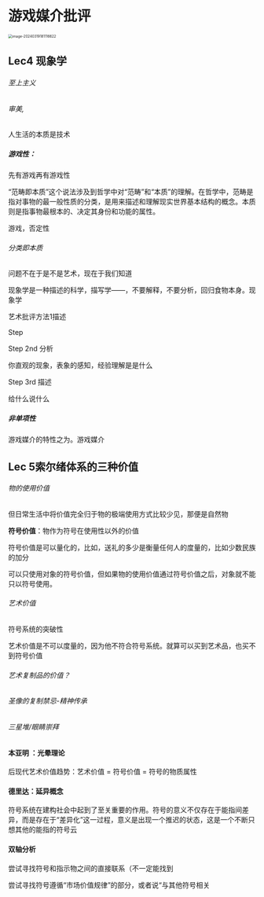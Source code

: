# 游戏媒介批评



<img src="/Users/abigale.dong/Library/Application Support/typora-user-images/image-20240319181116622.png" alt="image-20240319181116622" style="zoom:50%;" />

## Lec4 现象学

###### 至上主义

###### 审美,

人生活的本质是技术

##### 游戏性：

先有游戏再有游戏性

“范畴即本质”这个说法涉及到哲学中对“范畴”和“本质”的理解。在哲学中，范畴是指对事物的最一般性质的分类，是用来描述和理解现实世界基本结构的概念。本质则是指事物最根本的、决定其身份和功能的属性。

游戏，否定性

###### 分类即本质

问题不在于是不是艺术，现在于我们知道

现象学是一种描述的科学，描写学——，不要解释，不要分析，回归食物本身。现象学

艺术批评方法1描述

Step 

Step 2nd 分析

你直观的现象，表象的感知，经验理解是是什么

Step 3rd 描述

给什么说什么

##### 非单项性

游戏媒介的特性之为。游戏媒介

## Lec 5索尔绪体系的三种价值

###### 物的使用价值

但日常生活中将价值完全归于物的极端使用方式比较少见，那便是自然物

**符号价值**：物作为符号在使用性以外的价值

符号价值是可以量化的，比如，送礼的多少是衡量任何人的度量的，比如少数民族的加分

可以只使用对象的符号价值，但如果物的使用价值通过符号价值之后，对象就不能只以符号使用。

###### 艺术价值

符号系统的突破性

艺术价值是不可以度量的，因为他不符合符号系统。就算可以买到艺术品，也买不到符号价值

###### 艺术复制品的价值？

###### 圣像的复制禁忌-精神传承

###### 三星堆/眼睛崇拜

#### 本亚明 ：光晕理论

后现代艺术价值趋势：艺术价值 = 符号价值 = 符号的物质属性

#### 德里达：延异概念

符号系统在建构社会中起到了至关重要的作用。符号的意义不仅存在于能指间差异，而是存在于“差异化”这一过程，意义是出现一个推迟的状态，这是一个不断只想其他的能指的符号云

#### 双轴分析

尝试寻找符号和指示物之间的直接联系（不一定能找到

尝试寻找符号遵循“市场价值规律”的部分，或者说“与其他符号相关
